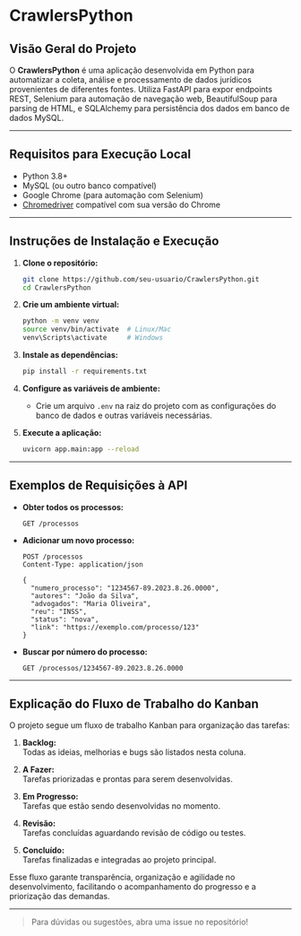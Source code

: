 # CrawlersPython

## Visão Geral do Projeto

O **CrawlersPython** é uma aplicação desenvolvida em Python para automatizar a coleta, análise e processamento de dados jurídicos provenientes de diferentes fontes. Utiliza FastAPI para expor endpoints REST, Selenium para automação de navegação web, BeautifulSoup para parsing de HTML, e SQLAlchemy para persistência dos dados em banco de dados MySQL.

---

## Requisitos para Execução Local

- Python 3.8+
- MySQL (ou outro banco compatível)
- Google Chrome (para automação com Selenium)
- [Chromedriver](https://chromedriver.chromium.org/downloads) compatível com sua versão do Chrome

---

## Instruções de Instalação e Execução

1. **Clone o repositório:**
   ```sh
   git clone https://github.com/seu-usuario/CrawlersPython.git
   cd CrawlersPython
   ```

2. **Crie um ambiente virtual:**
   ```sh
   python -m venv venv
   source venv/bin/activate  # Linux/Mac
   venv\Scripts\activate     # Windows
   ```

3. **Instale as dependências:**
   ```sh
   pip install -r requirements.txt
   ```

4. **Configure as variáveis de ambiente:**
   - Crie um arquivo `.env` na raiz do projeto com as configurações do banco de dados e outras variáveis necessárias.

5. **Execute a aplicação:**
   ```sh
   uvicorn app.main:app --reload
   ```

---

## Exemplos de Requisições à API

- **Obter todos os processos:**
  ```http
  GET /processos
  ```

- **Adicionar um novo processo:**
  ```http
  POST /processos
  Content-Type: application/json

  {
    "numero_processo": "1234567-89.2023.8.26.0000",
    "autores": "João da Silva",
    "advogados": "Maria Oliveira",
    "reu": "INSS",
    "status": "nova",
    "link": "https://exemplo.com/processo/123"
  }
  ```

- **Buscar por número do processo:**
  ```http
  GET /processos/1234567-89.2023.8.26.0000
  ```

---

## Explicação do Fluxo de Trabalho do Kanban

O projeto segue um fluxo de trabalho Kanban para organização das tarefas:

1. **Backlog:**  
   Todas as ideias, melhorias e bugs são listados nesta coluna.

2. **A Fazer:**  
   Tarefas priorizadas e prontas para serem desenvolvidas.

3. **Em Progresso:**  
   Tarefas que estão sendo desenvolvidas no momento.

4. **Revisão:**  
   Tarefas concluídas aguardando revisão de código ou testes.

5. **Concluído:**  
   Tarefas finalizadas e integradas ao projeto principal.

Esse fluxo garante transparência, organização e agilidade no desenvolvimento, facilitando o acompanhamento do progresso e a priorização das demandas.

---

> Para dúvidas ou sugestões, abra uma issue no repositório!